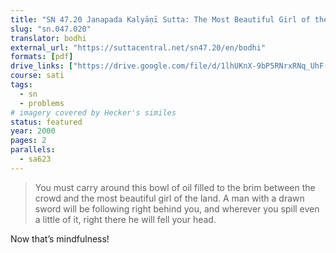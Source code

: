 ```yaml
---
title: "SN 47.20 Janapada Kalyāṇī Sutta: The Most Beautiful Girl of the Land"
slug: "sn.047.020"
translator: bodhi
external_url: "https://suttacentral.net/sn47.20/en/bodhi"
formats: [pdf]
drive_links: ["https://drive.google.com/file/d/1lhUKnX-9bP5RNrxRNq_UhF-bBIjg4iWe/view?usp=drivesdk"]
course: sati
tags:
  - sn
  - problems
# imagery covered by Hecker's similes
status: featured
year: 2000
pages: 2
parallels:
  - sa623
---
```


> You must carry around this bowl of oil filled to the brim between the crowd and the most beautiful girl of the land. A man with a drawn sword will be following right behind you, and wherever you spill even a little of it, right there he will fell your head.

Now that’s mindfulness!

